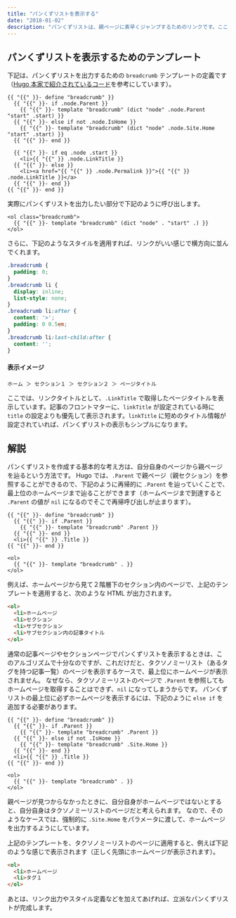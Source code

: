 ```yaml
---
title: "パンくずリストを表示する"
date: "2018-01-02"
description: "パンくずリストは、親ページに素早くジャンプするためのリンクです。ここでは、Hugo のテンプレート機能を使って、パンくずリストを出力する方法を説明します。"
---
```


パンくずリストを表示するためのテンプレート
----

下記は、パンくずリストを出力するための `breadcrumb` テンプレートの定義です（[Hugo 本家で紹介されているコード](https://gohugo.io/content-management/sections/#example-breadcrumb-navigation)を参考にしています）。

~~~
{{ "{{" }}- define "breadcrumb" }}
  {{ "{{" }}- if .node.Parent }}
    {{ "{{" }}- template "breadcrumb" (dict "node" .node.Parent "start" .start) }}
  {{ "{{" }}- else if not .node.IsHome }}
    {{ "{{" }}- template "breadcrumb" (dict "node" .node.Site.Home "start" .start) }}
  {{ "{{" }}- end }}

  {{ "{{" }}- if eq .node .start }}
    <li>{{ "{{" }} .node.LinkTitle }}
  {{ "{{" }}- else }}
    <li><a href="{{ "{{" }} .node.Permalink }}">{{ "{{" }} .node.LinkTitle }}</a>
  {{ "{{" }}- end }}
{{ "{{" }}- end }}
~~~

実際にパンくずリストを出力したい部分で下記のように呼び出します。

~~~
<ol class="breadcrumb">
  {{ "{{" }}- template "breadcrumb" (dict "node" . "start" .) }}
</ol>
~~~

さらに、下記のようなスタイルを適用すれば、リンクがいい感じで横方向に並んでくれます。

~~~ css
.breadcrumb {
  padding: 0;
}
.breadcrumb li {
  display: inline;
  list-style: none;
}
.breadcrumb li:after {
  content: '>';
  padding: 0 0.5em;
}
.breadcrumb li:last-child:after {
  content: '';
}
~~~

#### 表示イメージ

~~~
ホーム ＞ セクション１ ＞ セクション２ ＞ ページタイトル
~~~

<div class="note">
ここでは、リンクタイトルとして、<code>.LinkTitle</code> で取得したページタイトルを表示しています。記事のフロントマターに、<code>linkTitle</code> が設定されている時に <code>title</code> の設定よりも優先して表示されます。<code>linkTitle</code> に短めのタイトル情報が設定されていれば、パンくずリストの表示もシンプルになります。
</div>


解説
----

パンくずリストを作成する基本的な考え方は、自分自身のページから親ページを辿るという方法です。
Hugo では、`.Parent` で親ページ（親セクション）を参照することができるので、下記のように再帰的に `.Parent` を辿っていくことで、最上位のホームページまで辿ることができます（ホームページまで到達すると `.Parent` の値が `nil` になるのでそこで再帰呼び出しが止まります）。

~~~
{{ "{{" }}- define "breadcrumb" }}
  {{ "{{" }}- if .Parent }}
    {{ "{{" }}- template "breadcrumb" .Parent }}
  {{ "{{" }}- end }}
  <li>{{ "{{" }} .Title }}
{{ "{{" }}- end }}

<ol>
  {{ "{{" }}- template "breadcrumb" . }}
</ol>
~~~

例えば、ホームページから見て２階層下のセクション内のページで、上記のテンプレートを適用すると、次のような HTML が出力されます。

~~~ html
<ol>
  <li>ホームページ
  <li>セクション
  <li>サブセクション
  <li>サブセクション内の記事タイトル
</ol>
~~~

通常の記事ページやセクションページでパンくずリストを表示するときは、このアルゴリズムで十分なのですが、これだけだと、タクソノミーリスト（あるタグを持つ記事一覧）のページを表示するケースで、最上位にホームページが表示されません。
なぜなら、タクソノミーリストのページで `.Parent` を参照してもホームページを取得することはできず、`nil` になってしまうからです。
パンくずリストの最上位に必ずホームページを表示するには、下記のように `else if` を追加する必要があります。

~~~
{{ "{{" }}- define "breadcrumb" }}
  {{ "{{" }}- if .Parent }}
    {{ "{{" }}- template "breadcrumb" .Parent }}
  {{ "{{" }}- else if not .IsHome }}
    {{ "{{" }}- template "breadcrumb" .Site.Home }}
  {{ "{{" }}- end }}
  <li>{{ "{{" }} .Title }}
{{ "{{" }}- end }}

<ol>
  {{ "{{" }}- template "breadcrumb" . }}
</ol>
~~~

親ページが見つからなかったときに、自分自身がホームページではないとすると、自分自身はタクソノミーリストのページだと考えられます。
なので、そのようなケースでは、強制的に `.Site.Home` をパラメータに渡して、ホームページを出力するようにしています。

上記のテンプレートを、タクソノミーリストのページに適用すると、例えば下記のような感じで表示されます（正しく先頭にホームページが表示されます）。

~~~ html
<ol>
  <li>ホームページ
  <li>タグ１
</ol>
~~~

あとは、リンク出力やスタイル定義などを加えてあげれば、立派なパンくずリストが完成します。

